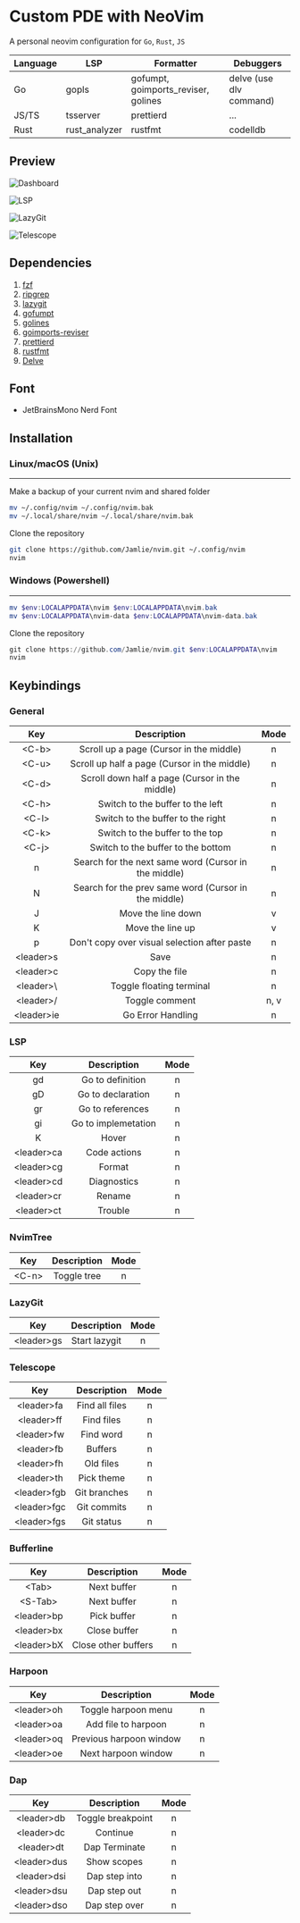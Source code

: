 # Custom PDE with NeoVim

A personal neovim configuration for `Go`, `Rust`, `JS`

| Language | LSP           | Formatter                           | Debuggers               |
| -------- | ------------- | ----------------------------------- | ----------------------- |
| Go       | gopls         | gofumpt, goimports_reviser, golines | delve (use dlv command) |
| JS/TS    | tsserver      | prettierd                           | ...                     |
| Rust     | rust_analyzer | rustfmt                             | codelldb                |

## Preview

![Dashboard](https://cdn.discordapp.com/attachments/1135974583896395926/1193961078623850788/image.png?ex=65ae9de7&is=659c28e7&hm=cf5848d15bd152252cb19df07fc630f2b9ee24fb11ffd772e1a0ce9832b32ed4&)

![LSP](https://cdn.discordapp.com/attachments/1135974583896395926/1193962235417088110/image.png?ex=65ae9efb&is=659c29fb&hm=c377b2a600de35f84d651ec304e5a5f7df7a9cbf3bce317df48d020e327f5141&)

![LazyGit](https://cdn.discordapp.com/attachments/1135974583896395926/1193962807985721487/image.png?ex=65ae9f84&is=659c2a84&hm=d8f3e043a76559d85903f8aacaac1a89a303743be9bd597201ab22261fca97db&)

![Telescope](https://cdn.discordapp.com/attachments/1135974583896395926/1193963445587017768/image.png?ex=65aea01c&is=659c2b1c&hm=e190ce8abd29204610453b15989847905b3dadd2bebcaf950eabcac5b055748a&)

## Dependencies

1. [fzf](https://github.com/junegunn/fzf)
2. [ripgrep](https://github.com/BurntSushi/ripgrep)
3. [lazygit](https://github.com/jesseduffield/lazygit)
4. [gofumpt](https://github.com/mvdan/gofumpt)
5. [golines](https://github.com/segmentio/golines)
6. [goimports-reviser](https://github.com/incu6us/goimports-reviser)
7. [prettierd](https://github.com/MunifTanjim/prettier.nvim)
8. [rustfmt](https://github.com/rust-lang/rustfmtt)
9. [Delve](https://github.com/go-delve/delve)

## Font

- JetBrainsMono Nerd Font

## Installation

### Linux/macOS (Unix)

---

Make a backup of your current nvim and shared folder

```sh
mv ~/.config/nvim ~/.config/nvim.bak
mv ~/.local/share/nvim ~/.local/share/nvim.bak
```

Clone the repository

```sh
git clone https://github.com/Jamlie/nvim.git ~/.config/nvim
nvim
```

### Windows (Powershell)

---

```powershell
mv $env:LOCALAPPDATA\nvim $env:LOCALAPPDATA\nvim.bak
mv $env:LOCALAPPDATA\nvim-data $env:LOCALAPPDATA\nvim-data.bak
```

Clone the repository

```powershell
git clone https://github.com/Jamlie/nvim.git $env:LOCALAPPDATA\nvim
nvim
```

## Keybindings

### General

|     Key     |                     Description                      | Mode |
| :---------: | :--------------------------------------------------: | :--: |
|   \<C-b>    |       Scroll up a page (Cursor in the middle)        |  n   |
|   \<C-u>    |     Scroll up half a page (Cursor in the middle)     |  n   |
|   \<C-d>    |    Scroll down half a page (Cursor in the middle)    |  n   |
|   \<C-h>    |           Switch to the buffer to the left           |  n   |
|   \<C-l>    |          Switch to the buffer to the right           |  n   |
|   \<C-k>    |           Switch to the buffer to the top            |  n   |
|   \<C-j>    |          Switch to the buffer to the bottom          |  n   |
|      n      | Search for the next same word (Cursor in the middle) |  n   |
|      N      | Search for the prev same word (Cursor in the middle) |  n   |
|      J      |                  Move the line down                  |  v   |
|      K      |                   Move the line up                   |  v   |
|      p      |     Don't copy over visual selection after paste     |  n   |
| \<leader>s  |                         Save                         |  n   |
| \<leader>c  |                    Copy the file                     |  n   |
| \<leader>\  |               Toggle floating terminal               |  n   |
| \<leader>/  |                    Toggle comment                    | n, v |
| \<leader>ie |                  Go Error Handling                   |  n   |

### LSP

|     Key     |     Description     | Mode |
| :---------: | :-----------------: | :--: |
|     gd      |  Go to definition   |  n   |
|     gD      |  Go to declaration  |  n   |
|     gr      |  Go to references   |  n   |
|     gi      | Go to implemetation |  n   |
|      K      |        Hover        |  n   |
| \<leader>ca |    Code actions     |  n   |
| \<leader>cg |       Format        |  n   |
| \<leader>cd |     Diagnostics     |  n   |
| \<leader>cr |       Rename        |  n   |
| \<leader>ct |       Trouble       |  n   |

### NvimTree

|  Key   | Description | Mode |
| :----: | :---------: | :--: |
| \<C-n> | Toggle tree |  n   |

### LazyGit

|     Key     |  Description  | Mode |
| :---------: | :-----------: | :--: |
| \<leader>gs | Start lazygit |  n   |

### Telescope

|     Key      |  Description   | Mode |
| :----------: | :------------: | :--: |
| \<leader>fa  | Find all files |  n   |
| \<leader>ff  |   Find files   |  n   |
| \<leader>fw  |   Find word    |  n   |
| \<leader>fb  |    Buffers     |  n   |
| \<leader>fh  |   Old files    |  n   |
| \<leader>th  |   Pick theme   |  n   |
| \<leader>fgb |  Git branches  |  n   |
| \<leader>fgc |  Git commits   |  n   |
| \<leader>fgs |   Git status   |  n   |

### Bufferline

|     Key     |     Description     | Mode |
| :---------: | :-----------------: | :--: |
|   \<Tab>    |     Next buffer     |  n   |
|  \<S-Tab>   |     Next buffer     |  n   |
| \<leader>bp |     Pick buffer     |  n   |
| \<leader>bx |    Close buffer     |  n   |
| \<leader>bX | Close other buffers |  n   |

### Harpoon

|     Key     |       Description       | Mode |
| :---------: | :---------------------: | :--: |
| \<leader>oh |   Toggle harpoon menu   |  n   |
| \<leader>oa |   Add file to harpoon   |  n   |
| \<leader>oq | Previous harpoon window |  n   |
| \<leader>oe |   Next harpoon window   |  n   |

### Dap

|     Key      |    Description    | Mode |
| :----------: | :---------------: | :--: |
| \<leader>db  | Toggle breakpoint |  n   |
| \<leader>dc  |     Continue      |  n   |
| \<leader>dt  |   Dap Terminate   |  n   |
| \<leader>dus |    Show scopes    |  n   |
| \<leader>dsi |   Dap step into   |  n   |
| \<leader>dsu |   Dap step out    |  n   |
| \<leader>dso |   Dap step over   |  n   |
